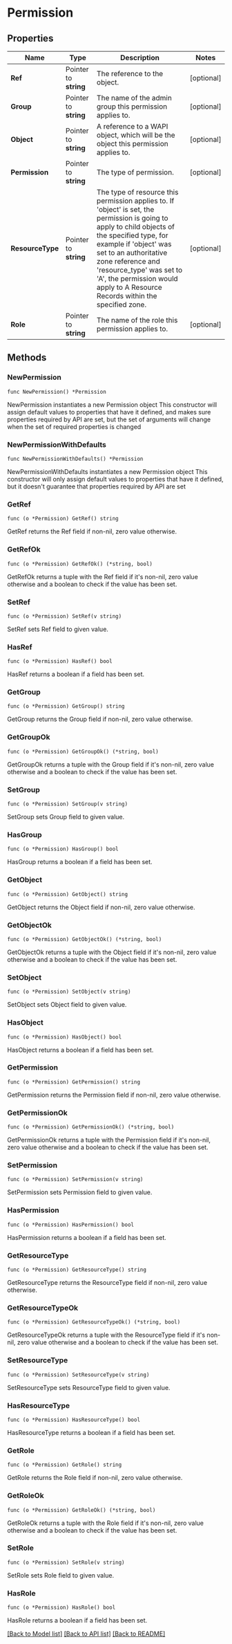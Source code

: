 # Permission

## Properties

Name | Type | Description | Notes
------------ | ------------- | ------------- | -------------
**Ref** | Pointer to **string** | The reference to the object. | [optional] 
**Group** | Pointer to **string** | The name of the admin group this permission applies to. | [optional] 
**Object** | Pointer to **string** | A reference to a WAPI object, which will be the object this permission applies to. | [optional] 
**Permission** | Pointer to **string** | The type of permission. | [optional] 
**ResourceType** | Pointer to **string** | The type of resource this permission applies to. If &#39;object&#39; is set, the permission is going to apply to child objects of the specified type, for example if &#39;object&#39; was set to an authoritative zone reference and &#39;resource_type&#39; was set to &#39;A&#39;, the permission would apply to A Resource Records within the specified zone. | [optional] 
**Role** | Pointer to **string** | The name of the role this permission applies to. | [optional] 

## Methods

### NewPermission

`func NewPermission() *Permission`

NewPermission instantiates a new Permission object
This constructor will assign default values to properties that have it defined,
and makes sure properties required by API are set, but the set of arguments
will change when the set of required properties is changed

### NewPermissionWithDefaults

`func NewPermissionWithDefaults() *Permission`

NewPermissionWithDefaults instantiates a new Permission object
This constructor will only assign default values to properties that have it defined,
but it doesn't guarantee that properties required by API are set

### GetRef

`func (o *Permission) GetRef() string`

GetRef returns the Ref field if non-nil, zero value otherwise.

### GetRefOk

`func (o *Permission) GetRefOk() (*string, bool)`

GetRefOk returns a tuple with the Ref field if it's non-nil, zero value otherwise
and a boolean to check if the value has been set.

### SetRef

`func (o *Permission) SetRef(v string)`

SetRef sets Ref field to given value.

### HasRef

`func (o *Permission) HasRef() bool`

HasRef returns a boolean if a field has been set.

### GetGroup

`func (o *Permission) GetGroup() string`

GetGroup returns the Group field if non-nil, zero value otherwise.

### GetGroupOk

`func (o *Permission) GetGroupOk() (*string, bool)`

GetGroupOk returns a tuple with the Group field if it's non-nil, zero value otherwise
and a boolean to check if the value has been set.

### SetGroup

`func (o *Permission) SetGroup(v string)`

SetGroup sets Group field to given value.

### HasGroup

`func (o *Permission) HasGroup() bool`

HasGroup returns a boolean if a field has been set.

### GetObject

`func (o *Permission) GetObject() string`

GetObject returns the Object field if non-nil, zero value otherwise.

### GetObjectOk

`func (o *Permission) GetObjectOk() (*string, bool)`

GetObjectOk returns a tuple with the Object field if it's non-nil, zero value otherwise
and a boolean to check if the value has been set.

### SetObject

`func (o *Permission) SetObject(v string)`

SetObject sets Object field to given value.

### HasObject

`func (o *Permission) HasObject() bool`

HasObject returns a boolean if a field has been set.

### GetPermission

`func (o *Permission) GetPermission() string`

GetPermission returns the Permission field if non-nil, zero value otherwise.

### GetPermissionOk

`func (o *Permission) GetPermissionOk() (*string, bool)`

GetPermissionOk returns a tuple with the Permission field if it's non-nil, zero value otherwise
and a boolean to check if the value has been set.

### SetPermission

`func (o *Permission) SetPermission(v string)`

SetPermission sets Permission field to given value.

### HasPermission

`func (o *Permission) HasPermission() bool`

HasPermission returns a boolean if a field has been set.

### GetResourceType

`func (o *Permission) GetResourceType() string`

GetResourceType returns the ResourceType field if non-nil, zero value otherwise.

### GetResourceTypeOk

`func (o *Permission) GetResourceTypeOk() (*string, bool)`

GetResourceTypeOk returns a tuple with the ResourceType field if it's non-nil, zero value otherwise
and a boolean to check if the value has been set.

### SetResourceType

`func (o *Permission) SetResourceType(v string)`

SetResourceType sets ResourceType field to given value.

### HasResourceType

`func (o *Permission) HasResourceType() bool`

HasResourceType returns a boolean if a field has been set.

### GetRole

`func (o *Permission) GetRole() string`

GetRole returns the Role field if non-nil, zero value otherwise.

### GetRoleOk

`func (o *Permission) GetRoleOk() (*string, bool)`

GetRoleOk returns a tuple with the Role field if it's non-nil, zero value otherwise
and a boolean to check if the value has been set.

### SetRole

`func (o *Permission) SetRole(v string)`

SetRole sets Role field to given value.

### HasRole

`func (o *Permission) HasRole() bool`

HasRole returns a boolean if a field has been set.


[[Back to Model list]](../README.md#documentation-for-models) [[Back to API list]](../README.md#documentation-for-api-endpoints) [[Back to README]](../README.md)


